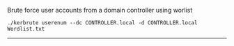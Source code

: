 Brute force user accounts from a domain controller using worlist

```
./kerbrute userenum --dc CONTROLLER.local -d CONTROLLER.local Wordlist.txt
```

---

